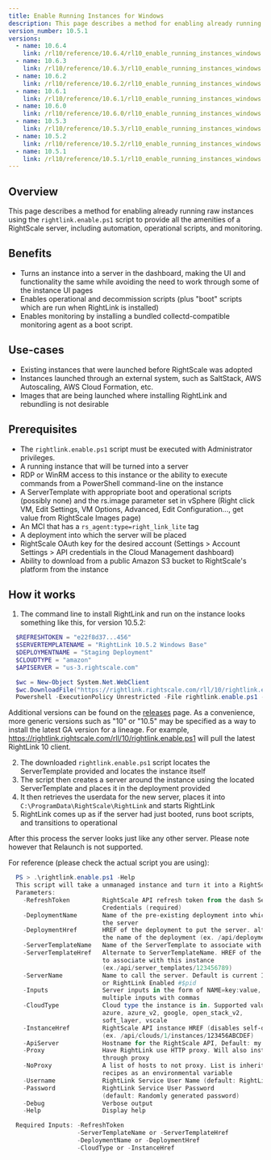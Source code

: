 ```yaml
---
title: Enable Running Instances for Windows
description: This page describes a method for enabling already running raw instances using the rightlink.enable.ps1 script to provide all the amenities of a RightScale server, including automation, operational scripts, and monitoring.
version_number: 10.5.1
versions:
  - name: 10.6.4
    link: /rl10/reference/10.6.4/rl10_enable_running_instances_windows.html
  - name: 10.6.3
    link: /rl10/reference/10.6.3/rl10_enable_running_instances_windows.html
  - name: 10.6.2
    link: /rl10/reference/10.6.2/rl10_enable_running_instances_windows.html
  - name: 10.6.1
    link: /rl10/reference/10.6.1/rl10_enable_running_instances_windows.html
  - name: 10.6.0
    link: /rl10/reference/10.6.0/rl10_enable_running_instances_windows.html
  - name: 10.5.3
    link: /rl10/reference/10.5.3/rl10_enable_running_instances_windows.html
  - name: 10.5.2
    link: /rl10/reference/10.5.2/rl10_enable_running_instances_windows.html
  - name: 10.5.1
    link: /rl10/reference/10.5.1/rl10_enable_running_instances_windows.html
---
```


## Overview

This page describes a method for enabling already running raw instances using the `rightlink.enable.ps1` script to provide all the amenities of a RightScale server, including automation, operational scripts, and monitoring.

## Benefits

* Turns an instance into a server in the dashboard, making the UI and functionality the same while avoiding the need to work through some of the instance UI pages
* Enables operational and decommission scripts (plus "boot" scripts which are run when RightLink is installed)
* Enables monitoring by installing a bundled collectd-compatible monitoring agent as a boot script.

## Use-cases

* Existing instances that were launched before RightScale was adopted
* Instances launched through an external system, such as SaltStack, AWS Autoscaling, AWS Cloud Formation, etc.
* Images that are being launched where installing RightLink and rebundling is not desirable

## Prerequisites

* The `rightlink.enable.ps1` script must be executed with Administrator privileges.
* A running instance that will be turned into a server
* RDP or WinRM access to this instance or the ability to execute commands from a PowerShell command-line on the instance
* A ServerTemplate with appropriate boot and operational scripts (possibly none) and the rs.image parameter set in vSphere (Right click VM, Edit Settings, VM Options, Advanced, Edit Configuration..., get value from RightScale Images page)
* An MCI that has a `rs_agent:type=right_link_lite` tag
* A deployment into which the server will be placed
* RightScale OAuth key for the desired account (Settings > Account Settings > API credentials in the Cloud Management dashboard)
* Ability to download from a public Amazon S3 bucket to RightScale's platform from the instance

## How it works

1. The command line to install RightLink and run on the instance looks something like this, for version 10.5.2:

~~~ powershell
  $REFRESHTOKEN = "e22f8d37...456"
  $SERVERTEMPLATENAME = "RightLink 10.5.2 Windows Base"
  $DEPLOYMENTNAME = "Staging Deployment"
  $CLOUDTYPE = "amazon"
  $APISERVER = "us-3.rightscale.com"

  $wc = New-Object System.Net.WebClient
  $wc.DownloadFile("https://rightlink.rightscale.com/rll/10/rightlink.enable.ps1", "$pwd\rightlink.enable.ps1") 
  Powershell -ExecutionPolicy Unrestricted -File rightlink.enable.ps1 -refreshToken $REFRESHTOKEN -serverTemplateName $SERVERTEMPLATENAME -deploymentName $DEPLOYMENTNAME -cloudType $CLOUDTYPE -ApiServer $APISERVER
~~~
  
  Additional versions can be found on the [releases](/rl10/releases) page. As a convenience, more generic versions such as "10" or "10.5" may be specified as a way to install the latest GA version for a lineage. For example, https://rightlink.rightscale.com/rll/10/rightlink.enable.ps1 will pull the latest RightLink 10 client.

2. The downloaded `rightlink.enable.ps1` script locates the ServerTemplate provided and locates the instance itself
3. The script then creates a server around the instance using the located ServerTemplate and places it in the deployment provided
4. It then retrieves the userdata for the new server, places it into `C:\ProgramData\RightScale\RightLink` and starts RightLink
5. RightLink comes up as if the server had just booted, runs boot scripts, and transitions to operational

After this process the server looks just like any other server. Please note however that Relaunch is not supported.

For reference (please check the actual script you are using):

~~~ powershell
  PS > .\rightlink.enable.ps1 -Help
  This script will take a unmanaged instance and turn it into a RightScale server.
  Parameters:
    -RefreshToken         RightScale API refresh token from the dash Settings>API
                          Credentials (required)
    -DeploymentName       Name of the pre-existing deployment into which to put
                          the server
    -DeploymentHref       HREF of the deployment to put the server. alternate to
                          the name of the deployment (ex. /api/deployments/123456789)
    -ServerTemplateName   Name of the ServerTemplate to associate with this instance
    -ServerTemplateHref   Alternate to ServerTemplateName. HREF of the ServerTemplate
                          to associate with this instance
                          (ex./api/server_templates/123456789)
    -ServerName           Name to call the server. Default is current Instance name
                          or RightLink Enabled #$pid
    -Inputs               Server inputs in the form of NAME=key:value, separate
                          multiple inputs with commas
    -CloudType            Cloud type the instance is in. Supported values are amazon,
                          azure, azure_v2, google, open_stack_v2,
                          soft_layer, vscale
    -InstanceHref         RightScale API instance HREF (disables self-detection)
                          (ex. /api/clouds/1/instances/123456ABCDEF)
    -ApiServer            Hostname for the RightScale API, Default: my.rightscale.com
    -Proxy                Have RightLink use HTTP proxy. Will also install RightLink
                          through proxy
    -NoProxy              A list of hosts to not proxy. List is inherited by scripts/
                          recipes as an environmental variable
    -Username             RightLink Service User Name (default: RightLink)
    -Password             RightLink Service User Password
                          (default: Randomly generated password)
    -Debug                Verbose output
    -Help                 Display help

  Required Inputs: -RefreshToken
                   -ServerTemplateName or -ServerTemplateHref
                   -DeploymentName or -DeploymentHref
                   -CloudType or -InstanceHref
~~~
